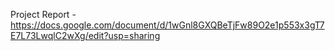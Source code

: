 Project Report - https://docs.google.com/document/d/1wGnl8GXQBeTjFw89O2e1p553x3gT7E7L73LwqlC2wXg/edit?usp=sharing
